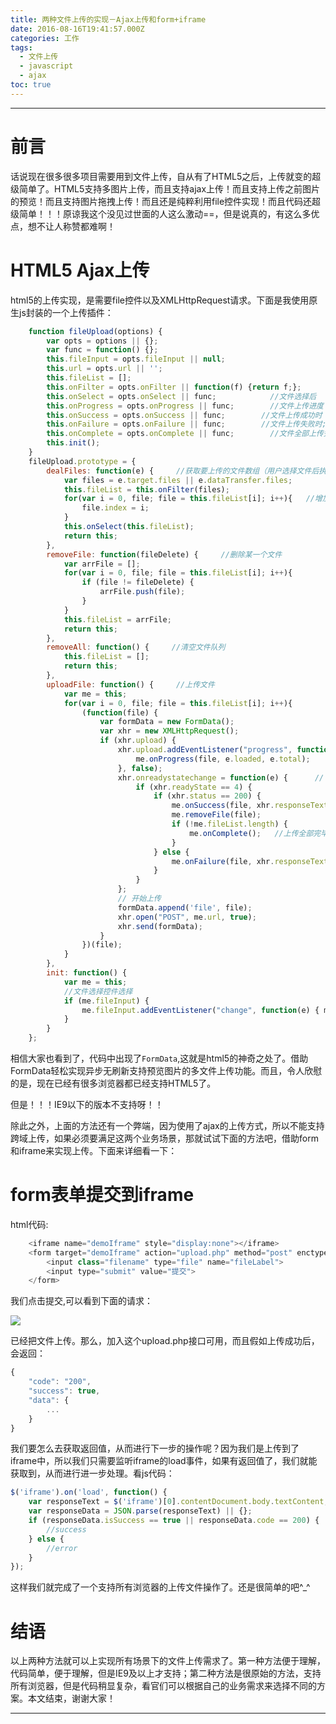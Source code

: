 ```yaml
---
title: 两种文件上传的实现－Ajax上传和form+iframe
date: 2016-08-16T19:41:57.000Z
categories: 工作
tags:
  - 文件上传
  - javascript
  - ajax
toc: true
---
```


--------------------------------------------------------------------------------

# 前言
话说现在很多很多项目需要用到文件上传，自从有了HTML5之后，上传就变的超级简单了。HTML5支持多图片上传，而且支持ajax上传！而且支持上传之前图片的预览！而且支持图片拖拽上传！而且还是纯粹利用file控件实现！而且代码还超级简单！！！原谅我这个没见过世面的人这么激动==，但是说真的，有这么多优点，想不让人称赞都难啊！

<!--more-->

# HTML5 Ajax上传
html5的上传实现，是需要file控件以及XMLHttpRequest请求。下面是我使用原生js封装的一个上传插件：

```js
    function fileUpload(options) {
        var opts = options || {};
        var func = function() {};
        this.fileInput = opts.fileInput || null;
        this.url = opts.url || '';
        this.fileList = [];
        this.onFilter = opts.onFilter || function(f) {return f;};        //选择文件组的过滤方法
        this.onSelect = opts.onSelect || func;            //文件选择后
        this.onProgress = opts.onProgress || func;        //文件上传进度
        this.onSuccess = opts.onSuccess || func;        //文件上传成功时
        this.onFailure = opts.onFailure || func;        //文件上传失败时;
        this.onComplete = opts.onComplete || func;        //文件全部上传完毕时
        this.init();
    }
    fileUpload.prototype = {
        dealFiles: function(e) {     //获取要上传的文件数组（用户选择文件后执行）
            var files = e.target.files || e.dataTransfer.files;
            this.fileList = this.onFilter(files);
            for(var i = 0, file; file = this.fileList[i]; i++){   //增加唯一索引值
                file.index = i;
            }
            this.onSelect(this.fileList);
            return this;
        },
        removeFile: function(fileDelete) {     //删除某一个文件
            var arrFile = [];
            for(var i = 0, file; file = this.fileList[i]; i++){
                if (file != fileDelete) {
                    arrFile.push(file);
                }
            }
            this.fileList = arrFile;
            return this;
        },
        removeAll: function() {     //清空文件队列
            this.fileList = [];
            return this;
        },
        uploadFile: function() {     //上传文件
            var me = this;
            for(var i = 0, file; file = this.fileList[i]; i++){
                (function(file) {
                    var formData = new FormData();
                    var xhr = new XMLHttpRequest();
                    if (xhr.upload) {
                        xhr.upload.addEventListener("progress", function(e) {   // 上传中
                            me.onProgress(file, e.loaded, e.total);
                        }, false);
                        xhr.onreadystatechange = function(e) {      // 文件上传成功或是失败
                            if (xhr.readyState == 4) {
                                if (xhr.status == 200) {
                                    me.onSuccess(file, xhr.responseText);
                                    me.removeFile(file);
                                    if (!me.fileList.length) {
                                        me.onComplete();   //上传全部完毕。执行回调
                                    }
                                } else {
                                    me.onFailure(file, xhr.responseText);
                                }
                            }
                        };
                        // 开始上传
                        formData.append('file', file);
                        xhr.open("POST", me.url, true);
                        xhr.send(formData);
                    }
                })(file);
            }
        },
        init: function() {
            var me = this;
            //文件选择控件选择
            if (me.fileInput) {
                me.fileInput.addEventListener("change", function(e) { me.dealFiles(e); }, false);
            }
        }
    };
```

相信大家也看到了，代码中出现了`FormData`,这就是html5的神奇之处了。借助FormData轻松实现异步无刷新支持预览图片的多文件上传功能。而且，令人欣慰的是，现在已经有很多浏览器都已经支持HTML5了。

但是！！！IE9以下的版本不支持呀！！

除此之外，上面的方法还有一个弊端，因为使用了ajax的上传方式，所以不能支持跨域上传，如果必须要满足这两个业务场景，那就试试下面的方法吧，借助form和iframe来实现上传。下面来详细看一下：

# form表单提交到iframe
html代码:

```js
    <iframe name="demoIframe" style="display:none"></iframe>
    <form target="demoIframe" action="upload.php" method="post" enctype="multipart/form-data">
        <input class="filename" type="file" name="fileLabel">
        <input type="submit" value="提交">
    </form>
```

我们点击提交,可以看到下面的请求：

![](https://img.alicdn.com/tps/TB1DHQaMpXXXXcaXVXXXXXXXXXX-794-199.png)

已经把文件上传。那么，加入这个upload.php接口可用，而且假如上传成功后，会返回：

```js
{
    "code": "200",
    "success": true,
    "data": {
        ...
    }
}
```

我们要怎么去获取返回值，从而进行下一步的操作呢？因为我们是上传到了iframe中，所以我们只需要监听iframe的load事件，如果有返回值了，我们就能获取到，从而进行进一步处理。看js代码：

```js
$('iframe').on('load', function() {
    var responseText = $('iframe')[0].contentDocument.body.textContent;
    var responseData = JSON.parse(responseText) || {};
    if (responseData.isSuccess == true || responseData.code == 200) {
        //success
    } else {
        //error   
    }
});
```

这样我们就完成了一个支持所有浏览器的上传文件操作了。还是很简单的吧^_^

# 结语

以上两种方法就可以上实现所有场景下的文件上传需求了。第一种方法便于理解，代码简单，便于理解，但是IE9及以上才支持；第二种方法是很原始的方法，支持所有浏览器，但是代码稍显复杂，看官们可以根据自己的业务需求来选择不同的方案。本文结束，谢谢大家！


--------
